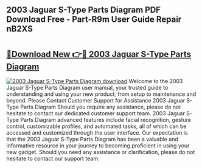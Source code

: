 ## 2003 Jaguar S-Type Parts Diagram PDF Download Free - Part-R9m User Guide Repair nB2XS

# <h2><a href="http://dfpdoko.blite.top/?on=2003+Jaguar+S-Type+Parts+Diagram">🔗Download New 👉🔴 2003 Jaguar S-Type Parts Diagram</a></h2>

[![2003 Jaguar S-Type Parts Diagram download](https://i.imgur.com/lujVjoI.png)](http://dfpdoko.blite.top/?on=2003+Jaguar+S-Type+Parts+Diagram)
Welcome to the 2003 Jaguar S-Type Parts Diagram user manual, your trusted guide to understanding and using your new product, from setup to maintenance and beyond. Please Contact Customer Support for Assistance 2003 Jaguar S-Type Parts Diagram Should you require any assistance, please do not hesitate to contact our dedicated customer support team. 2003 Jaguar S-Type Parts Diagram advanced features include facial recognition, gesture control, customizable profiles, and automated tasks, all of which can be accessed and customized through the user interface. Our expectation is that the 2003 Jaguar S-Type Parts Diagram has been a valuable and informative resource in your journey to becoming proficient in using your new gadget. Should you need any assistance or clarification, please do not hesitate to contact our support team.
